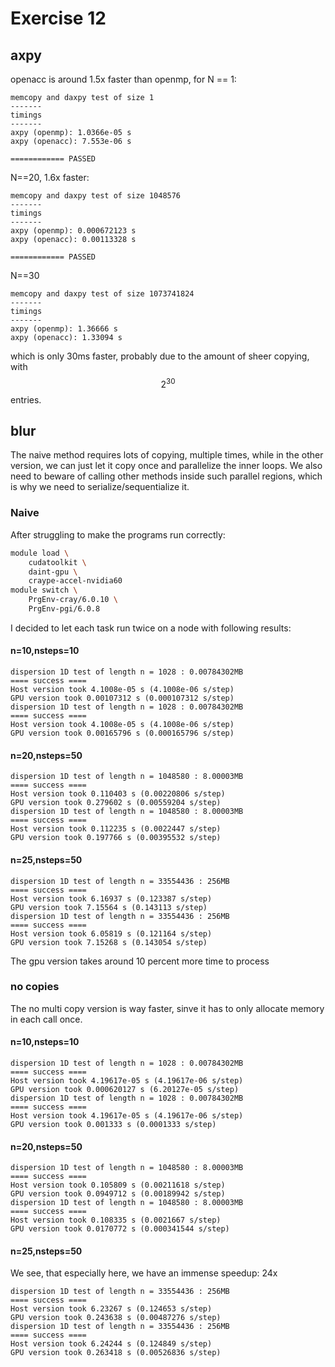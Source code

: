 # Exercise 12

## axpy

openacc is around 1.5x faster than openmp, for N == 1:

```
memcopy and daxpy test of size 1
-------
timings
-------
axpy (openmp): 1.0366e-05 s
axpy (openacc): 7.553e-06 s

============ PASSED
```

N==20, 1.6x faster:

```
memcopy and daxpy test of size 1048576
-------
timings
-------
axpy (openmp): 0.000672123 s
axpy (openacc): 0.00113328 s

============ PASSED
```

N==30

```
memcopy and daxpy test of size 1073741824
-------
timings
-------
axpy (openmp): 1.36666 s
axpy (openacc): 1.33094 s
```

which is only 30ms faster, probably due to the amount of sheer copying, with
$$2^{30}$$
entries.

## blur

The naive method requires lots of copying, multiple times, while in the other version, we can just let it
copy once and parallelize the inner loops.
We also need to beware of calling other methods inside such parallel regions, which is why we need to
serialize/sequentialize it.

### Naive

After struggling to make the programs run correctly:

```bash
module load \
    cudatoolkit \
    daint-gpu \
    craype-accel-nvidia60
module switch \
    PrgEnv-cray/6.0.10 \
    PrgEnv-pgi/6.0.8
```

I decided to let each task run twice on a node with following results:

#### n=10,nsteps=10

```
dispersion 1D test of length n = 1028 : 0.00784302MB
==== success ====
Host version took 4.1008e-05 s (4.1008e-06 s/step)
GPU version took 0.00107312 s (0.000107312 s/step)
dispersion 1D test of length n = 1028 : 0.00784302MB
==== success ====
Host version took 4.1008e-05 s (4.1008e-06 s/step)
GPU version took 0.00165796 s (0.000165796 s/step)
```

#### n=20,nsteps=50

```
dispersion 1D test of length n = 1048580 : 8.00003MB
==== success ====
Host version took 0.110403 s (0.00220806 s/step)
GPU version took 0.279602 s (0.00559204 s/step)
dispersion 1D test of length n = 1048580 : 8.00003MB
==== success ====
Host version took 0.112235 s (0.0022447 s/step)
GPU version took 0.197766 s (0.00395532 s/step)
```

#### n=25,nsteps=50

```
dispersion 1D test of length n = 33554436 : 256MB
==== success ====
Host version took 6.16937 s (0.123387 s/step)
GPU version took 7.15564 s (0.143113 s/step)
dispersion 1D test of length n = 33554436 : 256MB
==== success ====
Host version took 6.05819 s (0.121164 s/step)
GPU version took 7.15268 s (0.143054 s/step)
```

The gpu version takes around 10 percent more time to process

### no copies

The no multi copy version is way faster, sinve it has to only allocate memory in each call once.

#### n=10,nsteps=10

```
dispersion 1D test of length n = 1028 : 0.00784302MB
==== success ====
Host version took 4.19617e-05 s (4.19617e-06 s/step)
GPU version took 0.000620127 s (6.20127e-05 s/step)
dispersion 1D test of length n = 1028 : 0.00784302MB
==== success ====
Host version took 4.19617e-05 s (4.19617e-06 s/step)
GPU version took 0.001333 s (0.0001333 s/step)
```

#### n=20,nsteps=50

```
dispersion 1D test of length n = 1048580 : 8.00003MB
==== success ====
Host version took 0.105809 s (0.00211618 s/step)
GPU version took 0.0949712 s (0.00189942 s/step)
dispersion 1D test of length n = 1048580 : 8.00003MB
==== success ====
Host version took 0.108335 s (0.0021667 s/step)
GPU version took 0.0170772 s (0.000341544 s/step)
```

#### n=25,nsteps=50

We see, that especially here, we have an immense speedup: 24x

```
dispersion 1D test of length n = 33554436 : 256MB
==== success ====
Host version took 6.23267 s (0.124653 s/step)
GPU version took 0.243638 s (0.00487276 s/step)
dispersion 1D test of length n = 33554436 : 256MB
==== success ====
Host version took 6.24244 s (0.124849 s/step)
GPU version took 0.263418 s (0.00526836 s/step)
```
